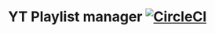 # YT Playlist manager [![CircleCI](https://circleci.com/gh/adikus/yt_playlist_dl.svg?style=svg)](https://circleci.com/gh/adikus/yt_playlist_dl)
